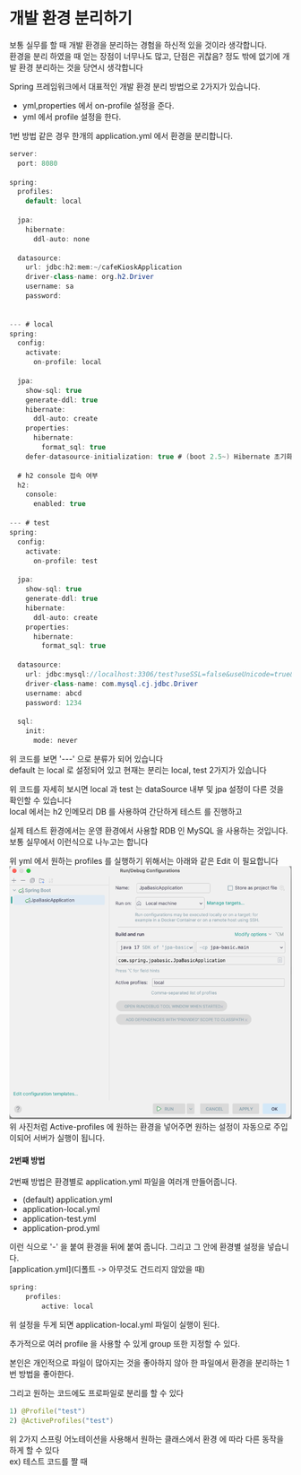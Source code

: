 # 개발 환경 분리하기
보통 실무를 할 때 개발 환경을 분리하는 경험을 하신적 있을 것이라 생각합니다.<br>
환경을 분리 하였을 때 얻는 장점이 너무나도 많고, 단점은 귀찮음? 정도 밖에 없기에 개발 환경 분리하는 것을 당연시 생각합니다 <br>


Spring 프레임워크에서 대표적인 개발 환경 분리 방법으로 2가지가 있습니다.
- yml,properties 에서 on-profile 설정을 준다.
- yml 에서 profile 설정을 한다.

1번 방법 같은 경우 한개의 application.yml 에서 환경을 분리합니다.
```java
server:
  port: 8080

spring:
  profiles:
    default: local

  jpa:
    hibernate:
      ddl-auto: none

  datasource:
    url: jdbc:h2:mem:~/cafeKioskApplication
    driver-class-name: org.h2.Driver
    username: sa
    password:


--- # local
spring:
  config:
    activate:
      on-profile: local

  jpa:
    show-sql: true
    generate-ddl: true
    hibernate:
      ddl-auto: create
    properties:
      hibernate:
        format_sql: true
    defer-datasource-initialization: true # (boot 2.5~) Hibernate 초기화 이후 data.sql 실행 -> 매번 data insert 가 귀찮으므로 이 기능이 대신 해준다.

  # h2 console 접속 여부
  h2:
    console:
      enabled: true

--- # test
spring:
  config:
    activate:
      on-profile: test

  jpa:
    show-sql: true
    generate-ddl: true
    hibernate:
      ddl-auto: create
    properties:
      hibernate:
        format_sql: true

  datasource:
    url: jdbc:mysql://localhost:3306/test?useSSL=false&useUnicode=true&allowPublicKeyRetrieval=true
    driver-class-name: com.mysql.cj.jdbc.Driver
    username: abcd
    password: 1234

  sql:
    init:
      mode: never
```

위 코드를 보면 '---' 으로 분류가 되어 있습니다 <br>
default 는 local 로 설정되어 있고 현재는 분리는 local, test 2가지가 있습니다 <br>

위 코드를 자세히 보시면 local 과 test 는 dataSource 내부 및 jpa 설정이 다른 것을 확인할 수 있습니다 <br>
local 에서는 h2 인메모리 DB 를 사용하여 간단하게 테스트 를 진행하고 <br>

실제 테스트 환경에서는 운영 환경에서 사용할 RDB 인 MySQL 을 사용하는 것입니다.<br>
보통 실무에서 이런식으로 나누고는 합니다 <br>

위 yml 에서 원하는 profiles 를 실행하기 위해서는 아래와 같은 Edit 이 필요합니다 <br>
![img.png](imgs/img.png) <br>
위 사진처럼 Active-profiles 에 원하는 환경을 넣어주면 원하는 설정이 자동으로 주입이되어 서버가 실행이 됩니다.



#### 2번째 방법
2번째 방법은 환경별로 application.yml 파일을 여러개 만들어줍니다. <br>
- (default) application.yml
- application-local.yml
- application-test.yml
- application-prod.yml

이런 식으로 '-' 을 붙여 환경을 뒤에 붙여 줍니다. 그리고 그 안에 환경별 설정을 넣습니다. <br>
[application.yml](디폴트 -> 아무것도 건드리지 않았을 때)
```java
spring:
    profiles:
        active: local
```

위 설정을 두게 되면 application-local.yml 파일이 실행이 된다. <br>

추가적으로 여러 profile 을 사용할 수 있게 group 또한 지정할 수 있다.

본인은 개인적으로 파일이 많아지는 것을 좋아하지 않아 한 파일에서 환경을 분리하는 1번 방법을 좋아한다.

그리고 원하는 코드에도 프로파일로 분리를 할 수 있다 <br>
```java
1) @Profile("test")
2) @ActiveProfiles("test")
```

위 2가지 스프링 어노테이션을 사용해서 원하는 클래스에서 환경 에 따라 다른 동작을 하게 할 수 있다 <br>
ex) 테스트 코드를 짤 때